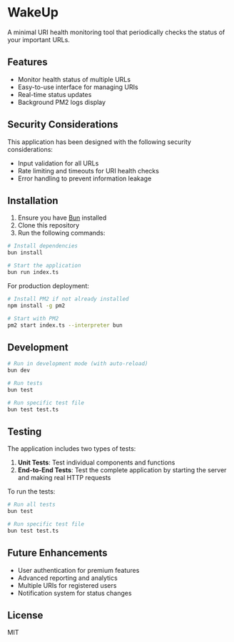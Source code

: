 # WakeUp

A minimal URI health monitoring tool that periodically checks the status of your important URLs.

## Features

- Monitor health status of multiple URLs
- Easy-to-use interface for managing URIs
- Real-time status updates
- Background PM2 logs display

## Security Considerations

This application has been designed with the following security considerations:

- Input validation for all URLs
- Rate limiting and timeouts for URI health checks
- Error handling to prevent information leakage

## Installation

1. Ensure you have [Bun](https://bun.sh/) installed
2. Clone this repository
3. Run the following commands:

```bash
# Install dependencies
bun install

# Start the application
bun run index.ts
```

For production deployment:

```bash
# Install PM2 if not already installed
npm install -g pm2

# Start with PM2
pm2 start index.ts --interpreter bun
```

## Development

```bash
# Run in development mode (with auto-reload)
bun dev

# Run tests
bun test

# Run specific test file
bun test test.ts
```

## Testing

The application includes two types of tests:

1. **Unit Tests**: Test individual components and functions
2. **End-to-End Tests**: Test the complete application by starting the server and making real HTTP requests

To run the tests:

```bash
# Run all tests
bun test

# Run specific test file
bun test test.ts
```

## Future Enhancements

- User authentication for premium features
- Advanced reporting and analytics
- Multiple URIs for registered users
- Notification system for status changes

## License

MIT
